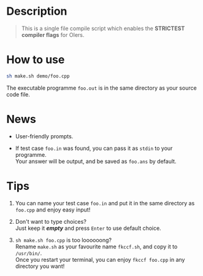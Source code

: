 # Description

> This is a single file compile script which enables the **STRICTEST compiler flags** for OIers.

# How to use

```bash
sh make.sh demo/foo.cpp
```

The executable programme `foo.out` is in the same directory as your source code file.

# News

- User-friendly prompts.

- If test case `foo.in` was found, you can pass it as `stdin` to your programme.\
  Your answer will be output, and be saved as `foo.ans` by default.

# Tips

1. You can name your test case `foo.in` and put it in the same directory as `foo.cpp` and enjoy easy input!

2. Don't want to type choices? \
   Just keep it **_empty_** and press `Enter` to use default choice.

3. `sh make.sh foo.cpp` is too loooooong? \
   Rename `make.sh` as your favourite name `fkccf.sh`, and copy it to `/usr/bin/`. \
   Once you restart your terminal, you can enjoy `fkccf foo.cpp` in any directory you want!

